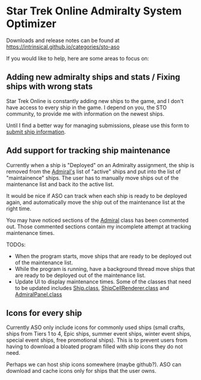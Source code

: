 # Star Trek Online Admiralty System Optimizer

Downloads and release notes can be found at https://intrinsical.github.io/categories/sto-aso

If you would like to help, here are some areas to focus on:

## Adding new admiralty ships and stats / Fixing ships with wrong stats

Star Trek Online is constantly adding new ships to the game, and I don't have access to every ship in the game. I depend on you, the STO community, to provide me with information on the newest ships. 

Until I find a better way for managing submissions, please use this form to [submit ship information](https://github.com/intrinsical/sto-aso/issues/new). 

## Add support for tracking ship maintenance

Currently when a ship is "Deployed" on an Admiralty assignment, the ship is removed from the [Admiral's](https://github.com/intrinsical/sto-aso/blob/master/src/com/kor/admiralty/beans/Admiral.java) list of "active" ships and put into the list of "maintainence" ships. The user has to manually move ships out of the maintenance list and back ito the active list.

It would be nice if ASO can track when each ship is ready to be deployed again, and automatically move the ship out of the maintenance list at the right time.

You may have noticed sections of the [Admiral](https://github.com/intrinsical/sto-aso/blob/master/src/com/kor/admiralty/beans/Admiral.java) class has been commented out. Those commented sections contain my incomplete attempt at tracking maintenance times. 

TODOs: 
 * When the program starts, move ships that are ready to be deployed out of the maintenance list. 
 * While the program is running, have a background thread move ships that are ready to be deployed out of the maintenance list.
 * Update UI to display maintenance times. Some of the classes that need to be updated includes [Ship.class](https://github.com/intrinsical/sto-aso/blob/master/src/com/kor/admiralty/beans/Ship.java), [ShipCellRenderer.class](https://github.com/intrinsical/sto-aso/blob/master/src/com/kor/admiralty/ui/renderers/ShipCellRenderer.java) and [AdmiralPanel.class](https://github.com/intrinsical/sto-aso/blob/master/src/com/kor/admiralty/ui/AdmiralPanel.java)

## Icons for every ship

Currently ASO only include icons for commonly used ships (small crafts, ships from Tiers 1 to 4, Epic ships, summer event ships, winter event ships, special event ships, free promotional ships). This is to prevent users from having to download a bloated program filled with ship icons they do not need. 

Perhaps we can host ship icons somewhere (maybe github?). ASO can download and cache icons only for ships that the user owns. 
